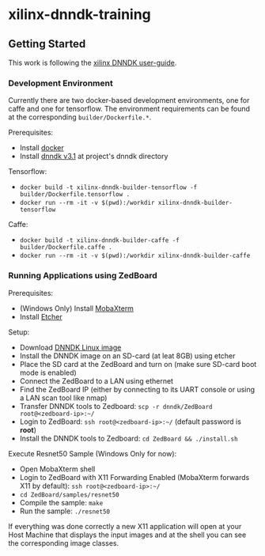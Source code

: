 # xilinx-dnndk-training

## Getting Started
This work is following the [xilinx DNNDK user-guide](https://www.xilinx.com/support/documentation/sw_manuals/ai_inference/v1_6/ug1327-dnndk-user-guide.pdf).

### Development Environment
Currently there are two docker-based development environments, one for caffe and one for tensorflow. The environment requirements can be found at the corresponding `builder/Dockerfile.*`.

Prerequisites:
- Install [docker](https://docs.docker.com/install/)
- Install [dnndk v3.1](https://www.xilinx.com/products/design-tools/ai-inference/ai-developer-hub.html#edge) at project's dnndk directory

Tensorflow:
- `docker build -t xilinx-dnndk-builder-tensorflow -f builder/Dockerfile.tensorflow .`
- `docker run --rm -it -v $(pwd):/workdir xilinx-dnndk-builder-tensorflow`

Caffe:
- `docker build -t xilinx-dnndk-builder-caffe -f builder/Dockerfile.caffe .`
- `docker run --rm -it -v $(pwd):/workdir xilinx-dnndk-builder-caffe`


### Running Applications using ZedBoard
Prerequisites:
- (Windows Only) Install [MobaXterm](https://mobaxterm.mobatek.net/)
- Install [Etcher](https://www.balena.io/etcher/)

Setup:
- Download [DNNDK Linux image](https://www.xilinx.com/member/forms/download/design-license-xef.html?filename=xilinx-zedboard-dnndk3.1-image-20190812.zip)
- Install the DNNDK image on an SD-card (at leat 8GB) using etcher
- Place the SD card at the ZedBoard and turn on (make sure SD-card boot mode is enabled)
- Connect the ZedBoard to a LAN using ethernet
- Find the ZedBoard IP (either by connecting to its UART console or using a LAN scan tool like nmap)
- Transfer DNNDK tools to Zedboard: `scp -r dnndk/ZedBoard root@<zedboard-ip>:~/`
- Login to ZedBoard: `ssh root@<zedboard-ip>:~/` (default password is **root**)
- Install the DNNDK tools to Zedboard: `cd ZedBoard && ./install.sh`

Execute Resnet50 Sample (Windows Only for now):
- Open MobaXterm shell
- Login to ZedBoard with X11 Forwarding Enabled (MobaXterm forwards X11 by default): `ssh root@<zedboard-ip>:~/`
- `cd ZedBoard/samples/resnet50`
- Compile the sample: `make`
- Run the sample: `./resnet50`
 
 If everything was done correctly a new X11 application will open at your Host Machine that displays the input images and at the shell you can see the corresponding image classes.
